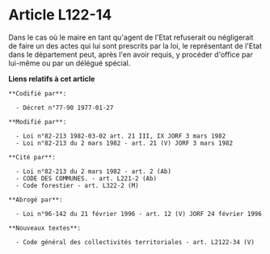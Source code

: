 # Article L122-14

Dans le cas où le maire en tant qu'agent de l'Etat refuserait ou négligerait de faire un des actes qui lui sont prescrits par
la loi, le représentant de l'Etat dans le département peut, après l'en avoir requis, y procéder d'office par lui-même ou par
un délégué spécial.

**Liens relatifs à cet article**

	**Codifié par**:

	  - Décret n°77-90 1977-01-27

	**Modifié par**:

	  - Loi n°82-213 1982-03-02 art. 21 III, IX JORF 3 mars 1982
	  - Loi n°82-213 du 2 mars 1982 - art. 21 (V) JORF 3 mars 1982

	**Cité par**:

	  - Loi n°82-213 du 2 mars 1982 - art. 2 (Ab)
	  - CODE DES COMMUNES. - art. L221-2 (Ab)
	  - Code forestier - art. L322-2 (M)

	**Abrogé par**:

	  - Loi n°96-142 du 21 février 1996 - art. 12 (V) JORF 24 février 1996

	**Nouveaux textes**:

	  - Code général des collectivités territoriales - art. L2122-34 (V)
